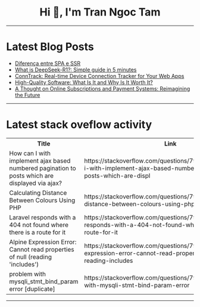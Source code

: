 <h1 align="center">Hi 👋, I'm Tran Ngoc Tam</h1>

---

# Latest Blog Posts 
<!-- BLOG-POST-LIST:START -->
- [Diferença entre SPA e SSR](https://dev.to/stefanyrepetcki/diferenca-entre-spa-e-ssr-1j65)
- [What is DeepSeek-R1?: Simple guide in 5 minutes](https://dev.to/samrudhi09/what-is-deepseek-r1-simple-guide-in-5-minutes-1o0p)
- [ConnTrack: Real-time Device Connection Tracker for Your Web Apps](https://dev.to/mahmud-r-farhan/conntrack-real-time-device-connection-tracker-for-your-web-apps-4acg)
- [High-Quality Software: What Is It and Why Is It Worth It?](https://dev.to/joorch/high-quality-software-what-is-it-and-why-is-it-worth-it-3700)
- [A Thought on Online Subscriptions and Payment Systems: Reimagining the Future](https://dev.to/bede_hampo/a-thought-on-online-subscriptions-and-payment-systems-reimagining-the-future-5dd2)
<!-- BLOG-POST-LIST:END -->

---

# Latest stack oveflow activity
<table>
  <tr><th>Title</th><th>Link</th></tr>
  <!-- STACKOVERFLOW:START --><tr><td>How can I with implement ajax based numbered pagination to posts which are displayed via ajax?</td><td>https://stackoverflow.com/questions/79442360/how-can-i-with-implement-ajax-based-numbered-pagination-to-posts-which-are-displ</td></tr><tr><td>Calculating Distance Between Colours Using PHP</td><td>https://stackoverflow.com/questions/79442354/calculating-distance-between-colours-using-php</td></tr><tr><td>Laravel responds with a 404 not found where there is a route for it</td><td>https://stackoverflow.com/questions/79442289/laravel-responds-with-a-404-not-found-where-there-is-a-route-for-it</td></tr><tr><td>Alpine Expression Error: Cannot read properties of null &lpar;reading &#39;includes&#39;&rpar;</td><td>https://stackoverflow.com/questions/79442254/alpine-expression-error-cannot-read-properties-of-null-reading-includes</td></tr><tr><td>problem with mysqli_stmt_bind_param error [duplicate]</td><td>https://stackoverflow.com/questions/79442122/problem-with-mysqli-stmt-bind-param-error</td></tr><!-- STACKOVERFLOW:END -->
</table>

---


